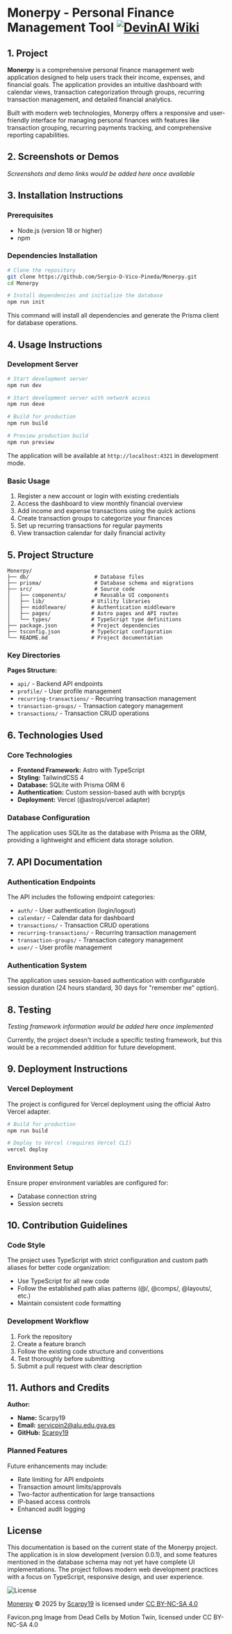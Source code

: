 # Monerpy - Personal Finance Management Tool [![DevinAI Wiki](https://img.shields.io/badge/DevinAI-Wiki-blue)](https://app.devin.ai/wiki/Sergio-D-Vico-Pineda/Monerpy)

## 1. Project

**Monerpy** is a comprehensive personal finance management web application designed to help users track their income, expenses, and financial goals. The application provides an intuitive dashboard with calendar views, transaction categorization through groups, recurring transaction management, and detailed financial analytics.

Built with modern web technologies, Monerpy offers a responsive and user-friendly interface for managing personal finances with features like transaction grouping, recurring payments tracking, and comprehensive reporting capabilities.

## 2. Screenshots or Demos

*Screenshots and demo links would be added here once available*

## 3. Installation Instructions

### Prerequisites
- Node.js (version 18 or higher)
- npm

### Dependencies Installation

```bash
# Clone the repository
git clone https://github.com/Sergio-D-Vico-Pineda/Monerpy.git
cd Monerpy

# Install dependencies and initialize the database
npm run init
```

This command will install all dependencies and generate the Prisma client for database operations.

## 4. Usage Instructions

### Development Server

```bash
# Start development server
npm run dev

# Start development server with network access
npm run deve

# Build for production
npm run build

# Preview production build
npm run preview
```

The application will be available at `http://localhost:4321` in development mode.

### Basic Usage
1. Register a new account or login with existing credentials
2. Access the dashboard to view monthly financial overview
3. Add income and expense transactions using the quick actions
4. Create transaction groups to categorize your finances
5. Set up recurring transactions for regular payments
6. View transaction calendar for daily financial activity

## 5. Project Structure

```
Monerpy/
├── db/                     # Database files
├── prisma/                 # Database schema and migrations
├── src/                    # Source code
│   ├── components/         # Reusable UI components
│   ├── lib/               # Utility libraries
│   ├── middleware/        # Authentication middleware
│   ├── pages/             # Astro pages and API routes
│   └── types/             # TypeScript type definitions
├── package.json           # Project dependencies
├── tsconfig.json          # TypeScript configuration
└── README.md              # Project documentation
```

### Key Directories

**Pages Structure:**
- `api/` - Backend API endpoints
- `profile/` - User profile management
- `recurring-transactions/` - Recurring transaction management
- `transaction-groups/` - Transaction category management
- `transactions/` - Transaction CRUD operations

## 6. Technologies Used

### Core Technologies

- **Frontend Framework:** Astro  with TypeScript
- **Styling:** TailwindCSS 4
- **Database:** SQLite with Prisma ORM 6
- **Authentication:** Custom session-based auth with bcryptjs
- **Deployment:** Vercel (@astrojs/vercel adapter)

### Database Configuration

The application uses SQLite as the database with Prisma as the ORM, providing a lightweight and efficient data storage solution.

## 7. API Documentation

### Authentication Endpoints

The API includes the following endpoint categories:
- `auth/` - User authentication (login/logout)
- `calendar/` - Calendar data for dashboard
- `transactions/` - Transaction CRUD operations
- `recurring-transactions/` - Recurring transaction management
- `transaction-groups/` - Transaction category management
- `user/` - User profile management

### Authentication System

The application uses session-based authentication with configurable session duration (24 hours standard, 30 days for "remember me" option).

## 8. Testing

*Testing framework information would be added here once implemented*

Currently, the project doesn't include a specific testing framework, but this would be a recommended addition for future development.

## 9. Deployment Instructions

### Vercel Deployment

The project is configured for Vercel deployment using the official Astro Vercel adapter.

```bash
# Build for production
npm run build

# Deploy to Vercel (requires Vercel CLI)
vercel deploy
```

### Environment Setup
Ensure proper environment variables are configured for:
- Database connection string
- Session secrets

## 10. Contribution Guidelines

### Code Style

The project uses TypeScript with strict configuration and custom path aliases for better code organization:
- Use TypeScript for all new code
- Follow the established path alias patterns (@/, @comps/, @layouts/, etc.)
- Maintain consistent code formatting

### Development Workflow
1. Fork the repository
2. Create a feature branch
3. Follow the existing code structure and conventions
4. Test thoroughly before submitting
5. Submit a pull request with clear description

## 11. Authors and Credits

**Author:**
- **Name:** Scarpy19
- **Email:** servicpin2@alu.edu.gva.es
- **GitHub:** [Scarpy19](https://github.com/Scarpy19)

### Planned Features

Future enhancements may include:
- Rate limiting for API endpoints
- Transaction amount limits/approvals  
- Two-factor authentication for large transactions
- IP-based access controls
- Enhanced audit logging

## License

This documentation is based on the current state of the Monerpy project. The application is in slow development (version 0.0.1), and some features mentioned in the database schema may not yet have complete UI implementations. The project follows modern web development practices with a focus on TypeScript, responsive design, and user experience.


![License](image.png)

<a href="https://github.com/Sergio-D-Vico-Pineda/Monerpy">Monerpy</a> © 2025 by <a href="https://github.com/Sergio-D-Vico-Pineda">Scarpy19</a> is licensed under <a href="https://creativecommons.org/licenses/by-nc-sa/4.0/">CC BY-NC-SA 4.0</a><img src="https://mirrors.creativecommons.org/presskit/icons/cc.svg" alt="" style="max-width: 1em;max-height:1em;margin-left: .2em;"><img src="https://mirrors.creativecommons.org/presskit/icons/by.svg" alt="" style="max-width: 1em;max-height:1em;margin-left: .2em;"><img src="https://mirrors.creativecommons.org/presskit/icons/nc.svg" alt="" style="max-width: 1em;max-height:1em;margin-left: .2em;"><img src="https://mirrors.creativecommons.org/presskit/icons/sa.svg" alt="" style="max-width: 1em;max-height:1em;margin-left: .2em;">

Favicon.png Image from Dead Cells by Motion Twin, licensed under CC BY-NC-SA 4.0

